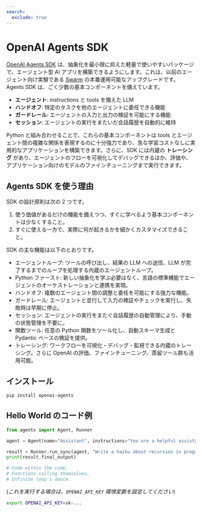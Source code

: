 ```yaml
---
search:
  exclude: true
---
```

# OpenAI Agents SDK

[OpenAI Agents SDK](https://github.com/openai/openai-agents-python) は、抽象化を最小限に抑えた軽量で使いやすいパッケージで、エージェント型 AI アプリを構築できるようにします。これは、以前のエージェント向け実験である [Swarm](https://github.com/openai/swarm/tree/main) の本番運用可能なアップグレードです。Agents SDK は、ごく少数の基本コンポーネントを備えています。

- **エージェント**: instructions と tools を備えた LLM
- **ハンドオフ**: 特定のタスクを他のエージェントに委任できる機能
- **ガードレール**: エージェントの入力と出力の検証を可能にする機能
- **セッション**: エージェントの実行をまたいだ会話履歴を自動的に維持

Python と組み合わせることで、これらの基本コンポーネントは tools とエージェント間の複雑な関係を表現するのに十分強力であり、急な学習コストなしに実用的なアプリケーションを構築できます。さらに、SDK には内蔵の **トレーシング** があり、エージェントのフローを可視化してデバッグできるほか、評価や、アプリケーション向けのモデルのファインチューニングまで実行できます。

## Agents SDK を使う理由

SDK の設計原則は次の 2 つです。

1. 使う価値があるだけの機能を備えつつ、すぐに学べるよう基本コンポーネントは少なくすること。
2. すぐに使える一方で、実際に何が起きるかを細かくカスタマイズできること。

SDK の主な機能は以下のとおりです。

- エージェントループ: ツールの呼び出し、結果の LLM への送信、LLM が完了するまでのループを処理する内蔵のエージェントループ。
- Python ファースト: 新しい抽象化を学ぶ必要はなく、言語の標準機能でエージェントのオーケストレーションと連携を実現。
- ハンドオフ: 複数のエージェント間の調整と委任を可能にする強力な機能。
- ガードレール: エージェントと並行して入力の検証やチェックを実行し、失敗時は早期に停止。
- セッション: エージェントの実行をまたぐ会話履歴の自動管理により、手動の状態管理を不要に。
- 関数ツール: 任意の Python 関数をツール化し、自動スキーマ生成と Pydantic ベースの検証を提供。
- トレーシング: ワークフローを可視化・デバッグ・監視できる内蔵のトレーシング。さらに OpenAI の評価、ファインチューニング、蒸留ツール群も活用可能。

## インストール

```bash
pip install openai-agents
```

## Hello World のコード例

```python
from agents import Agent, Runner

agent = Agent(name="Assistant", instructions="You are a helpful assistant")

result = Runner.run_sync(agent, "Write a haiku about recursion in programming.")
print(result.final_output)

# Code within the code,
# Functions calling themselves,
# Infinite loop's dance.
```

(_これを実行する場合は、`OPENAI_API_KEY` 環境変数を設定してください_)

```bash
export OPENAI_API_KEY=sk-...
```